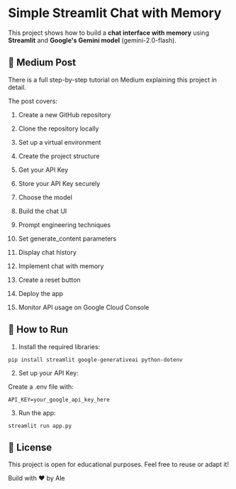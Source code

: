 # Simple Streamlit Chat with Memory
This project shows how to build a **chat interface with memory** using **Streamlit** and **Google's Gemini model** (gemini-2.0-flash).


## 📖 Medium Post
There is a full step-by-step tutorial on Medium explaining this project in detail.

The post covers:

1. Create a new GitHub repository

2. Clone the repository locally

3. Set up a virtual environment

4. Create the project structure

5. Get your API Key

6. Store your API Key securely

7. Choose the model

8. Build the chat UI

9. Prompt engineering techniques

10. Set generate_content parameters

11. Display chat history

12. Implement chat with memory

13. Create a reset button

14. Deploy the app

15. Monitor API usage on Google Cloud Console



## 🚀 How to Run
1. Install the required libraries:

```
pip install streamlit google-generativeai python-dotenv
```

2. Set up your API Key:

Create a .env file with:

```
API_KEY=your_google_api_key_here
```


3. Run the app:

```
streamlit run app.py
```



## 📄 License
This project is open for educational purposes.
Feel free to reuse or adapt it!


Build with :heart: by Ale 

